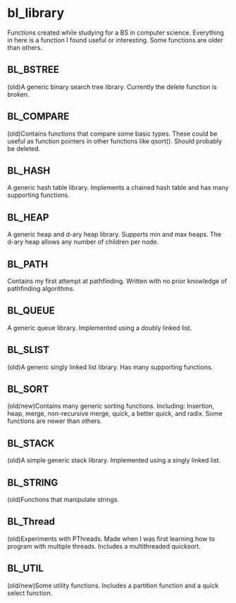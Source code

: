 # bl_library
Functions created while studying for a BS in computer science.
Everything in here is a function I found useful or interesting.
Some functions are older than others.

BL_BSTREE
---------
(old)A generic binary search tree library. Currently the delete function is broken.

BL_COMPARE
----------
(old)Contains functions that compare some basic types. These could be useful as function pointers in other functions like qsort(). Should probably be deleted.

BL_HASH
-------
A generic hash table library. Implements a chained hash table and has many supporting functions.

BL_HEAP
-------
A generic heap and d-ary heap library. Supports min and max heaps. The d-ary heap allows any number of children per node.

BL_PATH
-------
Contains my first attempt at pathfinding. Written with no prior knowledge of pathfinding algorithms.

BL_QUEUE
--------
A generic queue library. Implemented using a doubly linked list.

BL_SLIST
--------
(old)A generic singly linked list library. Has many supporting functions.

BL_SORT
-------
(old/new)Contains many generic sorting functions. Including: Insertion, heap, merge, non-recursive merge, quick, a better quick, and radix. Some functions are newer than others.

BL_STACK
--------
(old)A simple generic stack library. Implemented using a singly linked list.

BL_STRING
---------
(old)Functions that manipulate strings.

BL_Thread
---------
(old)Experiments with PThreads. Made when I was first learning how to program with multiple threads. Includes a multithreaded quicksort.

BL_UTIL
-------
(old/new)Some utility functions. Includes a partition function and a quick select function.